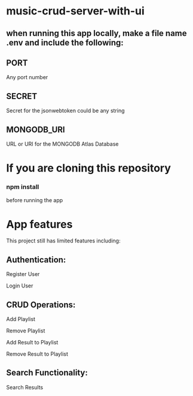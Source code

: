 # music-crud-server-with-ui

## when running this app locally, make a file name .env and include the following:

## PORT
Any port number

## SECRET
Secret for the jsonwebtoken could be any string

## MONGODB_URI
URL or URI for the MONGODB Atlas Database

# If you are cloning this repository 

### npm install 
before running the app


# App features

This project still has limited features including:

## Authentication:

  Register User

  Login User

## CRUD Operations:

  Add Playlist

  Remove Playlist

  Add Result to Playlist

  Remove Result to Playlist

## Search Functionality:
  
  Search Results
